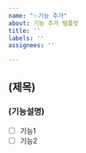 ```yaml
---
name: "✨기능 추가"
about: 기능 추가 템플릿
title: ''
labels: ''
assignees: ''

---
```


## (제목)

### (기능설명)
- [ ] 기능1
- [ ] 기능2
